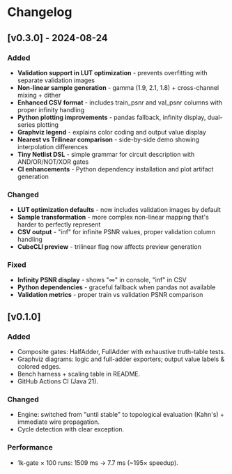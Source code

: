 # Changelog

## [v0.3.0] - 2024-08-24

### Added
- **Validation support in LUT optimization** - prevents overfitting with separate validation images
- **Non-linear sample generation** - gamma (1.9, 2.1, 1.8) + cross-channel mixing + dither
- **Enhanced CSV format** - includes train_psnr and val_psnr columns with proper infinity handling
- **Python plotting improvements** - pandas fallback, infinity display, dual-series plotting
- **Graphviz legend** - explains color coding and output value display
- **Nearest vs Trilinear comparison** - side-by-side demo showing interpolation differences
- **Tiny Netlist DSL** - simple grammar for circuit description with AND/OR/NOT/XOR gates
- **CI enhancements** - Python dependency installation and plot artifact generation

### Changed
- **LUT optimization defaults** - now includes validation images by default
- **Sample transformation** - more complex non-linear mapping that's harder to perfectly represent
- **CSV output** - "inf" for infinite PSNR values, proper validation column handling
- **CubeCLI preview** - trilinear flag now affects preview generation

### Fixed
- **Infinity PSNR display** - shows "∞" in console, "inf" in CSV
- **Python dependencies** - graceful fallback when pandas not available
- **Validation metrics** - proper train vs validation PSNR comparison

## [v0.1.0]
### Added
- Composite gates: HalfAdder, FullAdder with exhaustive truth-table tests.
- Graphviz diagrams: logic and full-adder exporters; output value labels & colored edges.
- Bench harness + scaling table in README.
- GitHub Actions CI (Java 21).

### Changed
- Engine: switched from "until stable" to topological evaluation (Kahn's) + immediate wire propagation.
- Cycle detection with clear exception.

### Performance
- 1k-gate × 100 runs: 1509 ms → 7.7 ms (~195× speedup).
